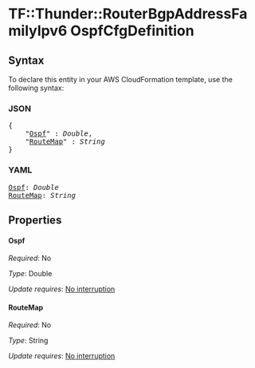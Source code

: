 # TF::Thunder::RouterBgpAddressFamilyIpv6 OspfCfgDefinition

## Syntax

To declare this entity in your AWS CloudFormation template, use the following syntax:

### JSON

<pre>
{
    "<a href="#ospf" title="Ospf">Ospf</a>" : <i>Double</i>,
    "<a href="#routemap" title="RouteMap">RouteMap</a>" : <i>String</i>
}
</pre>

### YAML

<pre>
<a href="#ospf" title="Ospf">Ospf</a>: <i>Double</i>
<a href="#routemap" title="RouteMap">RouteMap</a>: <i>String</i>
</pre>

## Properties

#### Ospf

_Required_: No

_Type_: Double

_Update requires_: [No interruption](https://docs.aws.amazon.com/AWSCloudFormation/latest/UserGuide/using-cfn-updating-stacks-update-behaviors.html#update-no-interrupt)

#### RouteMap

_Required_: No

_Type_: String

_Update requires_: [No interruption](https://docs.aws.amazon.com/AWSCloudFormation/latest/UserGuide/using-cfn-updating-stacks-update-behaviors.html#update-no-interrupt)

